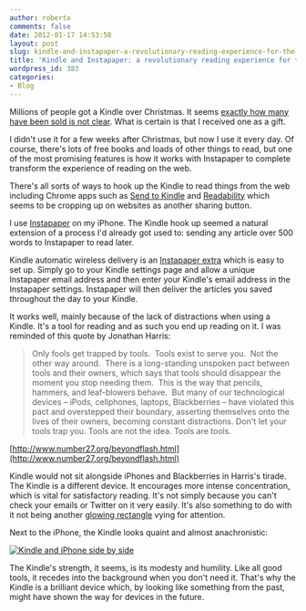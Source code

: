 ```yaml
---
author: roberto
comments: false
date: 2012-01-17 14:53:58
layout: post
slug: kindle-and-instapaper-a-revolutionary-reading-experience-for-the-web
title: 'Kindle and Instapaper: a revolutionary reading experience for the web '
wordpress_id: 383
categories:
- Blog
---
```


Millions of people got a Kindle over Christmas. It seems [exactly how many have been sold is not clear](http://blogs.reuters.com/mediafile/2011/01/03/why-wont-amazon-say-how-many-kindles-its-sold/). What is certain is that I received one as a gift. 

I didn't use it for a few weeks after Christmas, but now I use it every day. Of course, there's lots of free books and loads of other things to read, but one of the most promising features is how it works with Instapaper to complete transform the experience of reading on the web. 

There's all sorts of ways to hook up the Kindle to read things from the web including Chrome apps such as [Send to Kindle](https://chrome.google.com/webstore/detail/ipkfnchcgalnafehpglfbommidgmalan) and [Readability](http://www.readability.com/) which seems to be cropping up on websites as another sharing button.

I use [Instapaper](http://www.instapaper.com/) on my iPhone. The Kindle hook up seemed a natural extension of a process I'd already got used to: sending any article over 500 words to Instapaper to read later. 

Kindle automatic wireless delivery is an [Instapaper extra](http://www.instapaper.com/extras) which is easy to set up. Simply go to your Kindle settings page and allow a unique Instapaper email address and then enter your Kindle's email address in the Instapaper settings. Instapaper will then deliver the articles you saved throughout the day to your Kindle.  

It works well, mainly because of the lack of distractions when using a Kindle. It's a tool for reading and as such you end up reading on it. I was reminded of this quote by Jonathan Harris:



> Only fools get trapped by tools.  Tools exist to serve you.  Not the other way around.  There is a long-standing unspoken pact between tools and their owners, which says that tools should disappear the moment you stop needing them.  This is the way that pencils, hammers, and leaf-blowers behave.  But many of our technological devices – iPods, cellphones, laptops, Blackberries – have violated this pact and overstepped their boundary, asserting themselves onto the lives of their owners, becoming constant distractions. Don't let your tools trap you. Tools are not the idea. Tools are tools.



[http://www.number27.org/beyondflash.html](http://www.number27.org/beyondflash.html)

Kindle would not sit alongside iPhones and Blackberries in Harris's tirade. The Kindle is a different device. It encourages more intense concentration, which is vital for satisfactory reading. It's not simply because you can't check your emails or Twitter on it very easily. It's also something to do with it not being another [glowing rectangle](http://www.theonion.com/articles/report-90-of-waking-hours-spent-staring-at-glowing,2747/) vying for attention. 

Next to the iPhone, the Kindle looks quaint and almost anachronistic:   

[![Kindle and iPhone side by side](http://farm8.staticflickr.com/7021/6713767237_c9aee94986_b.jpg)](http://www.flickr.com/photos/robertocarroll/6713767237/)

The Kindle's strength, it seems, is its modesty and humility. Like all good tools, it recedes into the background when you don't need it. That's why the Kindle is a brilliant device which, by looking like something from the past, might have shown the way for devices in the future.   
